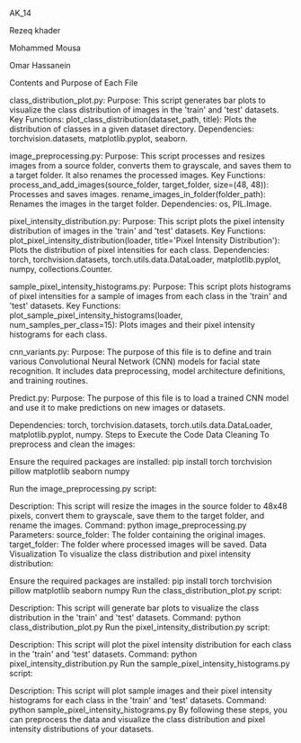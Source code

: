 AK_14


Rezeq khader

 Mohammed Mousa
 
 Omar Hassanein

Contents and Purpose of Each File

class_distribution_plot.py:
Purpose: This script generates bar plots to visualize the class distribution of images in the 'train' and 'test' datasets.
Key Functions:
plot_class_distribution(dataset_path, title): Plots the distribution of classes in a given dataset directory.
Dependencies: torchvision.datasets, matplotlib.pyplot, seaborn.

image_preprocessing.py:
Purpose: This script processes and resizes images from a source folder, converts them to grayscale, and saves them to a target folder. It also renames the processed images.
Key Functions:
process_and_add_images(source_folder, target_folder, size=(48, 48)): Processes and saves images.
rename_images_in_folder(folder_path): Renames the images in the target folder.
Dependencies: os, PIL.Image.

pixel_intensity_distribution.py:
Purpose: This script plots the pixel intensity distribution of images in the 'train' and 'test' datasets.
Key Functions:
plot_pixel_intensity_distribution(loader, title='Pixel Intensity Distribution'): Plots the distribution of pixel intensities for each class.
Dependencies: torch, torchvision.datasets, torch.utils.data.DataLoader, matplotlib.pyplot, numpy, collections.Counter.

sample_pixel_intensity_histograms.py:
Purpose: This script plots histograms of pixel intensities for a sample of images from each class in the 'train' and 'test' datasets.
Key Functions:
plot_sample_pixel_intensity_histograms(loader, num_samples_per_class=15): Plots images and their pixel intensity histograms for each class.

cnn_variants.py:
Purpose: The purpose of this file is to define and train various Convolutional Neural Network (CNN) models for facial state recognition. It includes data preprocessing, model architecture definitions, and training routines.

Predict.py:
Purpose: The purpose of this file is to load a trained CNN model and use it to make predictions on new images or datasets.


Dependencies: torch, torchvision.datasets, torch.utils.data.DataLoader, matplotlib.pyplot, numpy.
Steps to Execute the Code
Data Cleaning
To preprocess and clean the images:

Ensure the required packages are installed:
pip install torch torchvision pillow matplotlib seaborn numpy

Run the image_preprocessing.py script:

Description: This script will resize the images in the source folder to 48x48 pixels, convert them to grayscale, save them to the target folder, and rename the images.
Command:
python image_preprocessing.py
Parameters:
source_folder: The folder containing the original images.
target_folder: The folder where processed images will be saved.
Data Visualization
To visualize the class distribution and pixel intensity distribution:

Ensure the required packages are installed:
pip install torch torchvision pillow matplotlib seaborn numpy
Run the class_distribution_plot.py script:

Description: This script will generate bar plots to visualize the class distribution in the 'train' and 'test' datasets.
Command:
python class_distribution_plot.py
Run the pixel_intensity_distribution.py script:

Description: This script will plot the pixel intensity distribution for each class in the 'train' and 'test' datasets.
Command:
python pixel_intensity_distribution.py
Run the sample_pixel_intensity_histograms.py script:

Description: This script will plot sample images and their pixel intensity histograms for each class in the 'train' and 'test' datasets.
Command:
python sample_pixel_intensity_histograms.py
By following these steps, you can preprocess the data and visualize the class distribution and pixel intensity distributions of your datasets.



